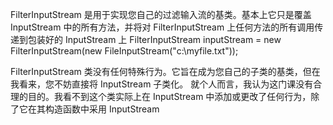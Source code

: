 FilterInputStream 是用于实现您自己的过滤输入流的基类。基本上它只是覆盖 InputStream 中的所有方法，并将对 FilterInputStream 
上任何方法的所有调用传递到包装好的 InputStream 上
FilterInputStream inputStream = new FilterInputStream(new FileInputStream("c:\\myfile.txt"));

FilterInputStream 类没有任何特殊行为。它旨在成为您自己的子类的基类，但在我看来，您不妨直接将 InputStream 子类化。
就个人而言，我认为这门课没有合理的目的。我看不到这个类实际上在 InputStream 中添加或更改了任何行为，除了它在其构造函数中采用 InputStream 

